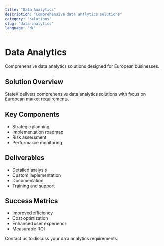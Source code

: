 ```yaml
---
title: "Data Analytics"
description: "Comprehensive data analytics solutions"
category: "solutions"
slug: "data-analytics"
language: "de"
---
```


# Data Analytics

Comprehensive data analytics solutions designed for European businesses.

## Solution Overview

StateX delivers comprehensive data analytics solutions with focus on European market requirements.

## Key Components

- Strategic planning
- Implementation roadmap
- Risk assessment
- Performance monitoring

## Deliverables

- Detailed analysis
- Custom implementation
- Documentation
- Training and support

## Success Metrics

- Improved efficiency
- Cost optimization
- Enhanced user experience
- Measurable ROI

Contact us to discuss your data analytics requirements.
